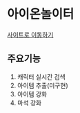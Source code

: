 # 아이온놀이터

[사이트로 이동하기](http://api.sysout.co.kr/aion)

## 주요기능

1. 캐릭터 실시간 검색
2. 아이템 추출(미구현)
3. 아이템 강화
4. 마석 강화
